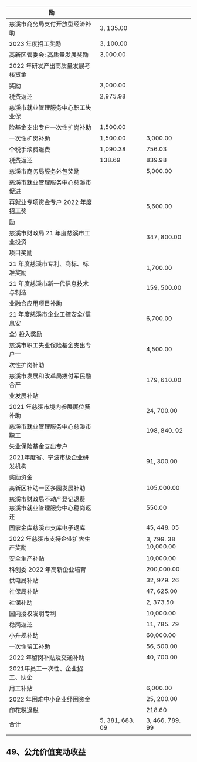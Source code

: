 | 励                                |                 |                         |
|----------------------------------|-----------------|-------------------------|
| 慈溪市商务局支付开放型经济补助                  | 3, 135.00       |                         |
| 2023 年度招工奖励                      | 3, 100.00       |                         |
| 高新区管委会: 高质量发展奖励                  | 3,000.00        |                         |
| 2022 年研发产出高质量发展考核资金              |                 |                         |
| 奖励                               | 3,000.00        |                         |
| 税费返还                             | 2,975.98        |                         |
| 慈溪市就业管理服务中心职工失业保                 |                 |                         |
| 险基金支出专户一次性扩岗补助                   | 1,500.00        |                         |
| 一次性扩岗补助                          | 1,500.00        | 3,000.00                |
| 个税手续费退费                          | 1,090.38        | 756.03                  |
| 税费返还                             | 138.69          | 839.98                  |
| 慈溪市商务局服务外包奖励                     |                 | 5,000.00                |
| 慈溪市就业管理服务中心慈溪市促进                 |                 |                         |
| 再就业专项资金专户 2022 年度招工奖             |                 | 5,600.00                |
| 励                                |                 |                         |
| 慈溪市财政局 21 年度慈溪市工业投资              |                 | 347, 800.00             |
| 项目奖励                             |                 |                         |
| 21 年度慈溪市专利、商标、标准奖励               |                 | 1,700.00                |
| 21 年度慈溪市新一代信息技术与制造               |                 | 159, 500.00             |
| 业融合应用项目补助                        |                 |                         |
| 21 年度慈溪市企业工控安全(信息安               |                 | 6,700.00                |
| 全) 投入奖励                          |                 |                         |
| 慈溪市职工失业保险基金支出专户一                 |                 | 4,500.00                |
| 次性扩岗补助                           |                 |                         |
| 慈溪市发展和改革局拨付军民融合产                 |                 | 179, 610.00             |
| 业发展补贴                            |                 |                         |
| 2021 年慈溪市境内参展展位费补助               |                 | 24, 700.00              |
| 慈溪市就业管理服务中心慈溪市职工                 |                 | 198, 840. 92            |
| 失业保险基金支出专户                       |                 |                         |
| 2021年度省、宁波市级企业研发机构               |                 | 91, 300.00              |
| 奖励资金                             |                 |                         |
| 高新区补助一区多园发展补助                    |                 | 105,000.00              |
| 慈溪市财政局不动产登记退费<br>慈溪市就业管理服务中心稳岗返还 |                 | 550.00                  |
| 国家金库慈溪市支库电子退库                    |                 | 45, 448. 05             |
| 2022 年慈溪市支持企业扩大生产奖励              |                 | 3, 799. 38<br>10,000.00 |
| 安全生产补贴                           |                 | 10,000.00               |
| 科创委 2022 年高新企业培育                 |                 | 200,000.00              |
| 供电局补贴                            |                 | 32, 979. 26             |
| 社保局补贴                            |                 | 47, 625.00              |
| 社保补助                             |                 | 2, 373.50               |
| 国内授权发明专利                         |                 | 10,000.00               |
| 稳岗返还                             |                 | 11, 785. 79             |
| 小升规补助                            |                 | 60,000.00               |
| 一次性留工补助                          |                 | 56, 500.00              |
| 2022 年留岗补贴及交通补助                  |                 | 40, 700.00              |
| 2021年员工一次性、企业招工、助企               |                 |                         |
| 用工补贴                             |                 | 6,000.00                |
| 2022 年困难中小企业纾困资金                 |                 | 25, 200.00              |
| 印花税退税                            |                 | 218.60                  |
| 合计                               | 5, 381, 683. 09 | 3, 466, 789. 99         |
|                                  |                 |                         |

## 49、公允价值变动收益